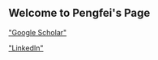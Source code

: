 ## Welcome to Pengfei's Page


["Google Scholar"](https://scholar.google.com/citations?user=_IAp-bYAAAAJ&hl=en)

["LinkedIn"](https://www.linkedin.com/in/pengfei-guo-575097195/)
